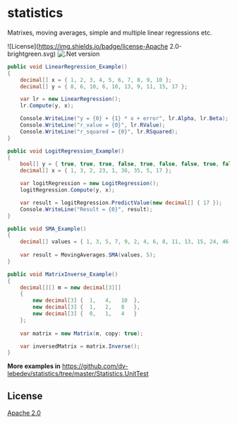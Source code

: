 # statistics
Matrixes, moving averages, simple and multiple linear regressions etc.

![License](https://img.shields.io/badge/license-Apache 2.0-brightgreen.svg)
![.Net version](https://img.shields.io/badge/.NET%20Framework-v4.5.2-red.svg)

```c#
public void LinearRegression_Example()
{
    decimal[] x = { 1, 2, 3, 4, 5, 6, 7, 8, 9, 10 };
    decimal[] y = { 8, 6, 10, 6, 10, 13, 9, 11, 15, 17 };

    var lr = new LinearRegression();
    lr.Compute(y, x);

    Console.WriteLine("y = {0} + {1} * x + error", lr.Alpha, lr.Beta);
    Console.WriteLine("r_value = {0}", lr.RValue);
    Console.WriteLine("r_squared = {0}", lr.RSquared);
}

public void LogitRegression_Example()
{
	bool[] y = { true, true, true, false, true, false, false, true, false };
    decimal[] x = { 1, 3, 2, 23, 1, 36, 35, 5, 17 };

    var logitRegression = new LogitRegression();
    logitRegression.Compute(y, x);

    var result = logitRegression.PredictValue(new decimal[] { 17 });
    Console.WriteLine("Result = {0}", result);
}

public void SMA_Example()
{
    decimal[] values = { 1, 3, 5, 7, 9, 2, 4, 6, 8, 11, 13, 15, 24, 46, 68 };
    
    var result = MovingAverages.SMA(values, 5);
}

public void MatrixInverse_Example()
{
    decimal[][] m = new decimal[3][]
    {
        new decimal[3] {  1,   4,   10  },
        new decimal[3] {  1,   2,   8   },
        new decimal[3] {  0,   1,   4   }
    };
    
    var matrix = new Matrix(m, copy: true);

    var inversedMatrix = matrix.Inverse();   
}

```

**More examples in** https://github.com/dv-lebedev/statistics/tree/master/Statistics.UnitTest

## License
[Apache 2.0](LICENSE)
